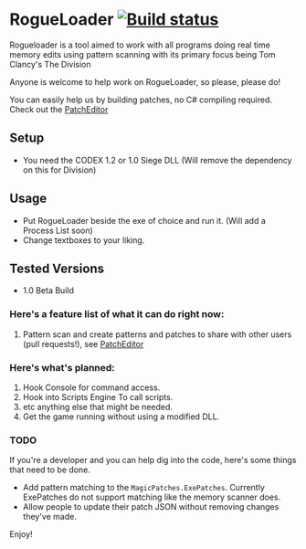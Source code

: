 # RogueLoader [![Build status](https://ci.appveyor.com/api/projects/status/90xhjd3oxppggxw0?svg=true)](https://ci.appveyor.com/project/no1dead/rogueloader)


Rogueloader is a tool aimed to work with all programs doing real time memory edits using pattern scanning with its primary focus being Tom Clancy's The Division

Anyone is welcome to help work on RogueLoader, so please, please do! 


You can easily help us by building patches, no C# compiling required. Check out the [PatchEditor](https://github.com/dark-c0de/DarkLoader/wiki/Patch-Editor)

## Setup
* You need the CODEX 1.2 or 1.0 Siege DLL (Will remove the dependency on this for Division)

## Usage
* Put RogueLoader beside the exe of choice and run it. (Will add a Process List soon)
* Change textboxes to your liking.

## Tested Versions
* 1.0 Beta Build

### Here's a feature list of what it can do right now:
1. Pattern scan and create patterns and patches to share with other users (pull requests!), see [PatchEditor](https://github.com/dark-c0de/DarkLoader/wiki/Patch-Editor)

### Here's what's planned:
1. Hook Console for command access.
2. Hook into Scripts Engine To call scripts.
3. etc anything else that might be needed.
4. Get the game running without using a modified DLL.


### TODO
If you're a developer and you can help dig into the code, here's some things that need to be done.
* Add pattern matching to the `MagicPatches.ExePatches`. Currently ExePatches do not support matching like the memory scanner does. 
* Allow people to update their patch JSON without removing changes they've made.

Enjoy!
